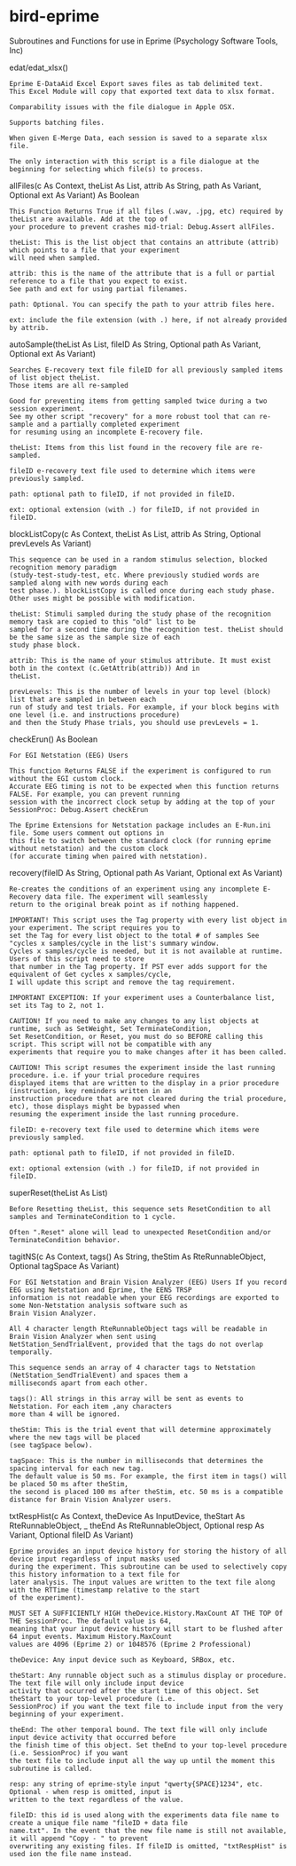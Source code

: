 bird-eprime
===========

Subroutines and Functions for use in Eprime (Psychology Software Tools, Inc)


edat/edat_xlsx()

	Eprime E-DataAid Excel Export saves files as tab delimited text.
	This Excel Module will copy that exported text data to xlsx format.
	
	Comparability issues with the file dialogue in Apple OSX.
	
	Supports batching files.
	
	When given E-Merge Data, each session is saved to a separate xlsx file.
	
	The only interaction with this script is a file dialogue at the beginning for selecting which file(s) to process.

allFiles(c As Context, theList As List, attrib As String, path As Variant, Optional ext As Variant) As Boolean

	This Function Returns True if all files (.wav, .jpg, etc) required by theList are available. Add at the top of 
	your procedure to prevent crashes mid-trial: Debug.Assert allFiles.
	
	theList: This is the list object that contains an attribute (attrib) which points to a file that your experiment 
	will need when sampled.
	
	attrib: this is the name of the attribute that is a full or partial reference to a file that you expect to exist. 
	See path and ext for using partial filenames.
	
	path: Optional. You can specify the path to your attrib files here.
		
	ext: include the file extension (with .) here, if not already provided by attrib.

autoSample(theList As List, fileID As String, Optional path As Variant, Optional ext As Variant)

	Searches E-recovery text file fileID for all previously sampled items of list object theList. 
	Those items are all re-sampled
		
	Good for preventing items from getting sampled twice during a two session experiment. 
	See my other script "recovery" for a more robust tool that can re-sample and a partially completed experiment
	for resuming using an incomplete E-recovery file.
		
	theList: Items from this list found in the recovery file are re-sampled.
		
	fileID e-recovery text file used to determine which items were previously sampled.
		
	path: optional path to fileID, if not provided in fileID.
		
	ext: optional extension (with .) for fileID, if not provided in fileID.

blockListCopy(c As Context, theList As List, attrib As String, Optional prevLevels As Variant)

	This sequence can be used in a random stimulus selection, blocked recognition memory paradigm 
	(study-test-study-test, etc. Where previously studied words are sampled along with new words during each 
	test phase.). blockListCopy is called once during each study phase. Other uses might be possible with modification.
		
	theList: Stimuli sampled during the study phase of the recognition memory task are copied to this "old" list to be
	sampled for a second time during the recognition test. theList should be the same size as the sample size of each
	study phase block.
		
	attrib: This is the name of your stimulus attribute. It must exist both in the context (c.GetAttrib(attrib)) And in
	theList.
		
	prevLevels: This is the number of levels in your top level (block) list that are sampled in between each 
	run of study and test trials. For example, if your block begins with one level (i.e. and instructions procedure) 
	and then the Study Phase trials, you should use prevLevels = 1.

checkErun() As Boolean

	For EGI Netstation (EEG) Users
		
	This function Returns FALSE if the experiment is configured to run without the EGI custom clock. 
	Accurate EEG timing is not to be expected when this function returns FALSE. For example, you can prevent running
	session with the incorrect clock setup by adding at the top of your SessionProc: Debug.Assert checkErun
		
	The Eprime Extensions for Netstation package includes an E-Run.ini file. Some users comment out options in 
	this file to switch between the standard clock (for running eprime without netstation) and the custom clock
	(for accurate timing when paired with netstation).

recovery(fileID As String, Optional path As Variant, Optional ext As Variant)

	Re-creates the conditions of an experiment using any incomplete E-Recovery data file. The experiment will seamlessly
	return to the original break point as if nothing happened.
	
	IMPORTANT! This script uses the Tag property with every list object in your experiment. The script requires you to 
	set the Tag for every list object to the total # of samples See "cycles x samples/cycle in the list's summary window. 
	Cycles x samples/cycle is needed, but it is not available at runtime. Users of this script need to store 
	that number in the Tag property. If PST ever adds support for the equivalent of Get cycles x samples/cycle, 
	I will update this script and remove the tag requirement.
	
	IMPORTANT EXCEPTION: If your experiment uses a Counterbalance list, set its Tag to 2, not 1.
		
	CAUTION! If you need to make any changes to any list objects at runtime, such as SetWeight, Set TerminateCondition, 
	Set ResetCondition, or Reset, you must do so BEFORE calling this script. This script will not be compatible with any
	experiments that require you to make changes after it has been called.
		
	CAUTION! This script resumes the experiment inside the last running procedure. i.e. if your trial procedure requires
	displayed items that are written to the display in a prior procedure (instruction, key reminders written in an
	instruction procedure that are not cleared during the trial procedure, etc), those displays might be bypassed when
	resuming the experiment inside the last running procedure.
		
	fileID: e-recovery text file used to determine which items were previously sampled.
		
	path: optional path to fileID, if not provided in fileID.
		
	ext: optional extension (with .) for fileID, if not provided in fileID.

superReset(theList As List)

	Before Resetting theList, this sequence sets ResetCondition to all samples and TerminateCondition to 1 cycle.
	
	Often ".Reset" alone will lead to unexpected ResetCondition and/or TerminateCondition behavior.

tagitNS(c As Context, tags() As String, theStim As RteRunnableObject, Optional tagSpace As Variant)

	For EGI Netstation and Brain Vision Analyzer (EEG) Users If you record EEG using Netstation and Eprime, the EENS TRSP
	information is not readable when your EEG recordings are exported to some Non-Netstation analysis software such as
	Brain Vision Analyzer.
		
	All 4 character length RteRunnableObject tags will be readable in Brain Vision Analyzer when sent using
	NetStation_SendTrialEvent, provided that the tags do not overlap temporally.
		
	This sequence sends an array of 4 character tags to Netstation (NetStation_SendTrialEvent) and spaces them a
	milliseconds apart from each other.
		
	tags(): All strings in this array will be sent as events to Netstation. For each item ,any characters 
	more than 4 will be ignored.
		
	theStim: This is the trial event that will determine approximately where the new tags will be placed
	(see tagSpace below).
		
	tagSpace: This is the number in milliseconds that determines the spacing interval for each new tag. 
	The default value is 50 ms. For example, the first item in tags() will be placed 50 ms after theStim, 
	the second is placed 100 ms after theStim, etc. 50 ms is a compatible distance for Brain Vision Analyzer users.

txtRespHist(c As Context, theDevice As InputDevice, theStart As RteRunnableObject, _
theEnd As RteRunnableObject, Optional resp As Variant, Optional fileID As Variant)

	Eprime provides an input device history for storing the history of all device input regardless of input masks used
	during the experiment. This subroutine can be used to selectively copy this history information to a text file for
	later analysis. The input values are written to the text file along with the RTTime (timestamp relative to the start
	of the experiment).
	
	MUST SET A SUFFICIENTLY HIGH theDevice.History.MaxCount AT THE TOP Of THE SessionProc. The default value is 64, 
	meaning that your input device history will start to be flushed after 64 input events. Maximum History.MaxCount
	values are 4096 (Eprime 2) or 1048576 (Eprime 2 Professional)
	
	theDevice: Any input device such as Keyboard, SRBox, etc.
	
	theStart: Any runnable object such as a stimulus display or procedure. The text file will only include input device
	activity that occurred after the start time of this object. Set theStart to your top-level procedure (i.e.
	SessionProc) if you want the text file to include input from the very beginning of your experiment.
	
	theEnd: The other temporal bound. The text file will only include input device activity that occurred before 
	the finish time of this object. Set theEnd to your top-level procedure (i.e. SessionProc) if you want 
	the text file to include input all the way up until the moment this subroutine is called.
	
	resp: any string of eprime-style input "qwerty{SPACE}1234", etc. Optional - when resp is omitted, input is 
	written to the text regardless of the value.
	
	fileID: this id is used along with the experiments data file name to create a unique file name "fileID + data file
	name.txt". In the event that the new file name is still not available, it will append "Copy - " to prevent
	overwriting any existing files. If fileID is omitted, "txtRespHist" is used ion the file name instead.





